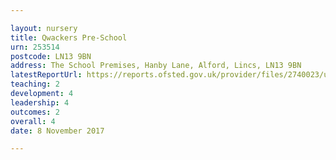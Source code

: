 ```yaml
---

layout: nursery
title: Qwackers Pre-School
urn: 253514
postcode: LN13 9BN
address: The School Premises, Hanby Lane, Alford, Lincs, LN13 9BN
latestReportUrl: https://reports.ofsted.gov.uk/provider/files/2740023/urn/253514.pdf
teaching: 2
development: 4
leadership: 4
outcomes: 2
overall: 4
date: 8 November 2017

---
```

